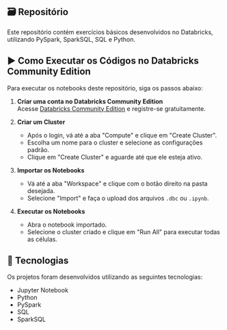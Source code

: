 ## 🗃️ Repositório

Este repositório contém exercícios básicos desenvolvidos no Databricks, utilizando PySpark, SparkSQL, SQL e Python.

## ▶️ Como Executar os Códigos no Databricks Community Edition

Para executar os notebooks deste repositório, siga os passos abaixo:

1. **Criar uma conta no Databricks Community Edition**  
   Acesse [Databricks Community Edition](https://community.cloud.databricks.com/) e registre-se gratuitamente.

2. **Criar um Cluster**  
   - Após o login, vá até a aba "Compute" e clique em "Create Cluster".
   - Escolha um nome para o cluster e selecione as configurações padrão.
   - Clique em "Create Cluster" e aguarde até que ele esteja ativo.

3. **Importar os Notebooks**  
   - Vá até a aba "Workspace" e clique com o botão direito na pasta desejada.
   - Selecione "Import" e faça o upload dos arquivos `.dbc` ou `.ipynb`.

4. **Executar os Notebooks**  
   - Abra o notebook importado.
   - Selecione o cluster criado e clique em "Run All" para executar todas as células.
  
## 🚀 Tecnologias

Os projetos foram desenvolvidos utilizando as seguintes tecnologias:

- Jupyter Notebook
- Python
- PySpark
- SQL
- SparkSQL
